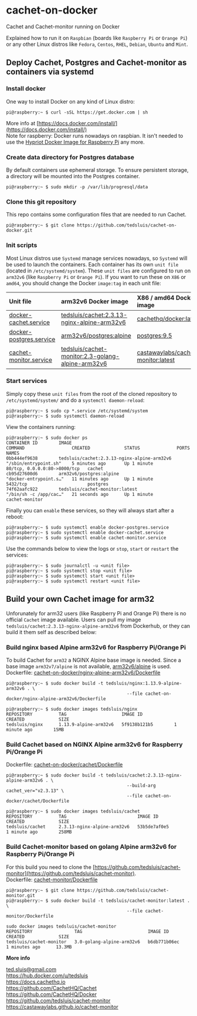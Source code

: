# cachet-on-docker
Cachet and Cachet-monitor running on Docker
  
Explained how to run it on `Raspbian` (boards like `Raspberry Pi` or `Orange Pi`) or any other Linux distros like `Fedora`, `Centos`, `RHEL`, `Debian`, `Ubuntu` and `Mint`.  
  
## Deploy Cachet, Postgres and Cachet-monitor as containers via systemd  
  
### Install docker  
One way to install Docker on any kind of Linux distro:  
```
pi@raspberry:~ $ curl -sSL https://get.docker.com | sh
```
More info at [https://docs.docker.com/install/](https://docs.docker.com/install/)  
Note for raspberry: Docker runs nowadays on raspbian. It isn't needed to use the [Hypriot Docker Image for Raspberry Pi](https://blog.hypriot.com/getting-started-with-docker-on-your-arm-device/) any more.  
  
### Create data directory for Postgres database  
By default containers use ephemeral storage. To ensure persistent storage, a directory will be mounted into the Postgres container.   
```
pi@raspberry:~ $ sudo mkdir -p /var/lib/progresql/data
```
  
### Clone this git repository  
This repo contains some configuration files that are needed to run Cachet.  
```
pi@raspberry:~ $ git clone https://github.com/tedsluis/cachet-on-docker.git
```  
   
### Init scripts  
Most Linux distros use `Systemd` manage services nowadays, so `Systemd` will be used to launch the containers. Each container has its own `unit file` (located in `/etc/systemd/system`). These `unit files` are configured to run on `arm32v6` (like `Raspberry Pi` or `Orange Pi`). If you want to run these on `X86` or `amd64`, you should change the Docker `image:tag` in each unit file:  

| Unit file                                                                                                   | arm32v6 Docker image                                                                                   | X86 / amd64 Docker image                                                               |
| :---------------------------------------------------------------------------------------------------------- | :----------------------------------------------------------------------------------------------------- | :------------------------------------------------------------------------------------- |
| [docker-cachet.service](https://github.com/tedsluis/cachet-on-docker/blob/master/docker-cachet.service)     | [tedsluis/cachet:2.3.13-nginx-alpine-arm32v6](https://hub.docker.com/r/tedsluis/cachet/)               | [cachethq/docker:latest](https://hub.docker.com/r/cachethq/docker/)                    |
| [docker-postgres.service](https://github.com/tedsluis/cachet-on-docker/blob/master/docker-postgres.service) | [arm32v6/postgres:alpine](https://hub.docker.com/r/arm32v6/postgres/)                                  | [postgres:9.5](https://hub.docker.com/_/postgres/)                                     |
| [cachet-monitor.service](https://github.com/tedsluis/cachet-on-docker/blob/master/cachet-monitor.service)   | [tedsluis/cachet-monitor:2.3-golang-alpine-arm32v6](https://hub.docker.com/r/tedsluis/cachet-monitor/) | [castawaylabs/cachet-monitor:latest](https://hub.docker.com/r/castawaylabs/cachet-monitor/)   |
 
### Start services  
Simply copy these `unit files` from the root of the cloned repository to `/etc/systemd/system/` and do a `systemctl daemon-reload`:  
```
pi@raspberry:~ $ sudo cp *.service /etc/systemd/system
pi@raspberry:~ $ sudo systemctl daemon-reload
```
  
View the containers running:  
```
pi@raspberry:~ $ sudo docker ps
CONTAINER ID        IMAGE                                         COMMAND                  CREATED             STATUS              PORTS                          NAMES
0bb444ef9638        tedsluis/cachet:2.3.13-nginx-alpine-arm32v6   "/sbin/entrypoint.sh"    5 minutes ago       Up 1 minute         80/tcp, 0.0.0.0:80->8000/tcp   cachet
cb95d27600d6        arm32v6/postgres:alpine                       "docker-entrypoint.s…"   11 minutes ago      Up 1 minute         5432/tcp                       postgres
74f62aafc922        tedsluis/cachet-monitor:latest                "/bin/sh -c /app/cac…"   21 seconds ago      Up 1 minute                                        cachet-monitor
``` 
  
Finally you can `enable` these services, so they will always start after a reboot:   
```
pi@raspberry:~ $ sudo systemctl enable docker-postgres.service
pi@raspberry:~ $ sudo systemctl enable docker-cachet.service
pi@raspberry:~ $ sudo systemctl enable cachet-monitor.service
```
  
Use the commands below to view the logs or `stop`, `start` or `restart` the services:  
```
pi@raspberry:~ $ sudo journalctl -u <unit file>
pi@raspberry:~ $ sudo systemctl stop <unit file>
pi@raspberry:~ $ sudo systemctl start <unit file>
pi@raspberry:~ $ sudo systemctl restart <unit file>
```
  
## Build your own Cachet image for arm32
Unforunately for arm32 users (like Raspberry Pi and Orange Pi) there is no official `Cachet` image available. Users can pull my image `tedsluis/cachet:2.3.13-nginx-alpine-arm32v6` from Dockerhub, or they can build it them self as described below:  
  
### Build nginx based Alpine arm32v6 for Raspberry Pi/Orange Pi
To build Cachet for `arm32` a NGINX Alpine base image is needed. Since a base image `arm32v7/alpine` is not available, [arm32v6/alpine](https://hub.docker.com/r/arm32v6/alpine/) is used.  
Dockerfile: [cachet-on-docker/nginx-alpine-arm32v6/Dockerfile](https://github.com/tedsluis/cachet-on-docker/blob/master/nginx-alpine-arm32v6/Dockerfile)    
```
pi@raspberry:~ $ sudo docker build -t tedsluis/nginx:1.13.9-alpine-arm32v6 . \
                                              --file cachet-on-docker/nginx-alpine-arm32v6/Dockerfile

pi@raspberry:~ $ sudo docker images tedsluis/nginx
REPOSITORY          TAG                     IMAGE ID            CREATED             SIZE
tedsluis/nginx      1.13.9-alpine-arm32v6   5f9138b121b5        1 minute ago        15MB

```
  
### Build Cachet based on NGINX Alpine arm32v6 for Raspberry Pi/Orange Pi
Dockerfile: [cachet-on-docker/cachet/Dockerfile](https://github.com/tedsluis/cachet-on-docker/blob/master/cachet/Dockerfile)  
```
pi@raspberry:~ $ sudo docker build -t tedsluis/cachet:2.3.13-nginx-alpine-arm32v6 . \
                                              --build-arg cachet_ver="v2.3.13" \
                                              --file cachet-on-docker/cachet/Dockerfile

pi@raspberry:~ $ sudo docker images tedsluis/cachet
REPOSITORY          TAG                           IMAGE ID            CREATED             SIZE
tedsluis/cachet     2.3.13-nginx-alpine-arm32v6   53b5de7af0e5        1 minute ago        258MB 
```
  
### Build Cachet-monitor based on golang Alpine arm32v6 for Raspberry Pi/Orange Pi
For this build you need to clone the [https://github.com/tedsluis/cachet-monitor](https://github.com/tedsluis/cachet-monitor).  
Dockerfile: [cachet-monitor/Dockerfile](https://github.com/tedsluis/cachet-monitor/blob/master/Dockerfile)  
```
pi@raspberry:~ $ git clone https://github.com/tedsluis/cachet-monitor.git
pi@raspberry:~ $ sudo docker build -t tedsluis/cachet-monitor:latest . \
                                              --file cachet-monitor/Dockerfile 

sudo docker images tedsluis/cachet-monitor
REPOSITORY                TAG                         IMAGE ID            CREATED             SIZE
tedsluis/cachet-monitor   3.0-golang-alpine-arm32v6   b6db771b06ec        1 minutes ago      13.3MB
```
  
**More info**  
  
ted.sluis@gmail.com  
https://hub.docker.com/u/tedsluis  
https://docs.cachethq.io  
https://github.com/CachetHQ/Cachet  
https://github.com/CachetHQ/Docker  
https://github.com/tedsluis/cachet-monitor  
https://castawaylabs.github.io/cachet-monitor  

